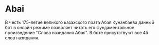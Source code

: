 # Abai
В честь 175-летие великого казахского поэта Абая Кунанбаева данный бот в онлайн режиме позволяет читать его фундаментальное произведение "Слова назидания Абая". В боте присутствуют все 45 слов назидания.
